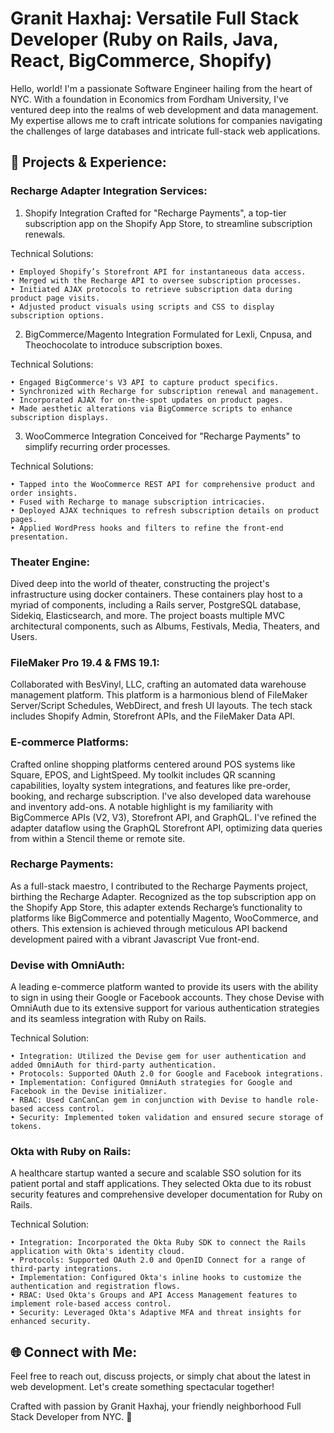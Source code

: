# Granit Haxhaj: Versatile Full Stack Developer (Ruby on Rails, Java, React, BigCommerce, Shopify)

Hello, world! I'm a passionate Software Engineer hailing from the heart of NYC. With a foundation in Economics from Fordham University, I've ventured deep into the realms of web development and data management. My expertise allows me to craft intricate solutions for companies navigating the challenges of large databases and intricate full-stack web applications.

## 🚀 Projects & Experience:
### Recharge Adapter Integration Services:
1. Shopify Integration
Crafted for "Recharge Payments", a top-tier subscription app on the Shopify App Store, to streamline subscription renewals.

Technical Solutions:

	• Employed Shopify’s Storefront API for instantaneous data access.
	• Merged with the Recharge API to oversee subscription processes.
	• Initiated AJAX protocols to retrieve subscription data during product page visits.
	• Adjusted product visuals using scripts and CSS to display subscription options.

2. BigCommerce/Magento Integration
Formulated for Lexli, Cnpusa, and Theochocolate to introduce subscription boxes.

Technical Solutions:

	• Engaged BigCommerce's V3 API to capture product specifics.
	• Synchronized with Recharge for subscription renewal and management.
	• Incorporated AJAX for on-the-spot updates on product pages.
	• Made aesthetic alterations via BigCommerce scripts to enhance subscription displays.

3. WooCommerce Integration
Conceived for "Recharge Payments" to simplify recurring order processes.

Technical Solutions:

	• Tapped into the WooCommerce REST API for comprehensive product and order insights.
	• Fused with Recharge to manage subscription intricacies.
	• Deployed AJAX techniques to refresh subscription details on product pages.
	• Applied WordPress hooks and filters to refine the front-end presentation.


### Theater Engine:
Dived deep into the world of theater, constructing the project's infrastructure using docker containers. These containers play host to a myriad of components, including a Rails server, PostgreSQL database, Sidekiq, Elasticsearch, and more. The project boasts multiple MVC architectural components, such as Albums, Festivals, Media, Theaters, and Users.

### FileMaker Pro 19.4 & FMS 19.1:
Collaborated with BesVinyl, LLC, crafting an automated data warehouse management platform. This platform is a harmonious blend of FileMaker Server/Script Schedules, WebDirect, and fresh UI layouts. The tech stack includes Shopify Admin, Storefront APIs, and the FileMaker Data API.

### E-commerce Platforms:
Crafted online shopping platforms centered around POS systems like Square, EPOS, and LightSpeed. My toolkit includes QR scanning capabilities, loyalty system integrations, and features like pre-order, booking, and recharge subscription. I've also developed data warehouse and inventory add-ons. A notable highlight is my familiarity with BigCommerce APIs (V2, V3), Storefront API, and GraphQL. I've refined the adapter dataflow using the GraphQL Storefront API, optimizing data queries from within a Stencil theme or remote site.

### Recharge Payments:
As a full-stack maestro, I contributed to the Recharge Payments project, birthing the Recharge Adapter. Recognized as the top subscription app on the Shopify App Store, this adapter extends Recharge’s functionality to platforms like BigCommerce and potentially Magento, WooCommerce, and others. This extension is achieved through meticulous API backend development paired with a vibrant Javascript Vue front-end.

### Devise with OmniAuth:
A leading e-commerce platform wanted to provide its users with the ability to sign in using their Google or Facebook accounts. They chose Devise with OmniAuth due to its extensive support for various authentication strategies and its seamless integration with Ruby on Rails.

Technical Solution:

	• Integration: Utilized the Devise gem for user authentication and added OmniAuth for third-party authentication.
	• Protocols: Supported OAuth 2.0 for Google and Facebook integrations.
	• Implementation: Configured OmniAuth strategies for Google and Facebook in the Devise initializer.
	• RBAC: Used CanCanCan gem in conjunction with Devise to handle role-based access control.
 	• Security: Implemented token validation and ensured secure storage of tokens.

### Okta with Ruby on Rails:
A healthcare startup wanted a secure and scalable SSO solution for its patient portal and staff applications. They selected Okta due to its robust security features and comprehensive developer documentation for Ruby on Rails.

Technical Solution:

	• Integration: Incorporated the Okta Ruby SDK to connect the Rails application with Okta's identity cloud.
	• Protocols: Supported OAuth 2.0 and OpenID Connect for a range of third-party integrations.
	• Implementation: Configured Okta's inline hooks to customize the authentication and registration flows.
	• RBAC: Used Okta's Groups and API Access Management features to implement role-based access control.
	• Security: Leveraged Okta's Adaptive MFA and threat insights for enhanced security.


## 🌐 Connect with Me:
Feel free to reach out, discuss projects, or simply chat about the latest in web development. Let's create something spectacular together!

Crafted with passion by Granit Haxhaj, your friendly neighborhood Full Stack Developer from NYC. 🌟
